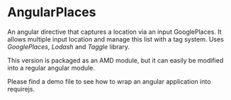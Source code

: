 # AngularPlaces
An angular directive that captures a location via an input GooglePlaces. It allows multiple input location and manage this list with a tag system.  Uses *GooglePlaces*, *Lodash* and *Taggle* library.

This version is packaged as an AMD module, but it can easily be modified into a regular angular module.

Please find a demo file to see how to wrap an angular application into requirejs.
